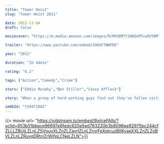 ```yaml
---
title: "Tower Heist"
slug: "Tower Heist 2011"

date: 2011-11-04
draft: false

moviecover: "https://m.media-amazon.com/images/M/MV5BMTY1NDQxMTcwOV5BMl5BanBnXkFtZTcwNzMzNTExNg@@._V1_UX182_CR0,0,182,268_AL_.jpg"

trailer: "https://www.youtube.com/embed/Z4KXF7NWFRE"

year: "2011"

duration: "1h 44min"

rating: "6.2"

tags: ["Action","Comedy","Crime"]

stars: ["Eddie Murphy","Ben Stiller","Casey Affleck"]

story: "When a group of hard-working guys find out they've fallen victim to their wealthy employer's Ponzi scheme, they conspire to rob his high-rise residence."

imdbId: "tt0471042"
---
```


{{< movie url= "https://vidstream.to/embed/9ixIceFAIb/?vclid=953b51bbece96697e6fedc620e5ed763220b3b8096ee92975bc244cfZLLLZBUjLZLnLZSVpuvXLZnZLZavrlZLnLZrnrFeXqtcuzBIIKvaeXXLZnZLZoBVLZLnLZRuvqDRtrrZrWifpLCNeLZLN">}}
